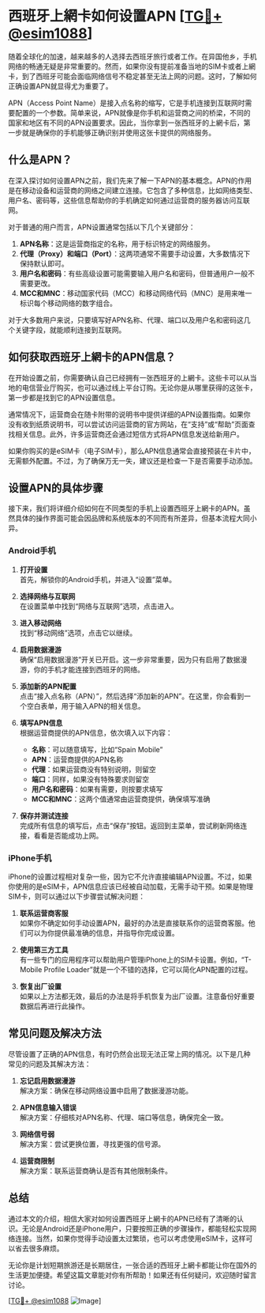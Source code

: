 # 西班牙上網卡如何设置APN [[TG💪+ @esim1088](https://t.me/s/esim1088)]

随着全球化的加速，越来越多的人选择去西班牙旅行或者工作。在异国他乡，手机网络的畅通无疑是非常重要的。然而，如果你没有提前准备当地的SIM卡或者上網卡，到了西班牙可能会面临网络信号不稳定甚至无法上网的问题。这时，了解如何正确设置APN就显得尤为重要了。

APN（Access Point Name）是接入点名称的缩写，它是手机连接到互联网时需要配置的一个参数。简单来说，APN就像是你手机和运营商之间的桥梁，不同的国家和地区有不同的APN设置要求。因此，当你拿到一张西班牙的上網卡后，第一步就是确保你的手机能够正确识别并使用这张卡提供的网络服务。

## 什么是APN？

在深入探讨如何设置APN之前，我们先来了解一下APN的基本概念。APN的作用是在移动设备和运营商的网络之间建立连接。它包含了多种信息，比如网络类型、用户名、密码等，这些信息帮助你的手机确定如何通过运营商的服务器访问互联网。

对于普通的用户而言，APN设置通常包括以下几个关键部分：

1. **APN名称**：这是运营商指定的名称，用于标识特定的网络服务。
2. **代理（Proxy）和端口（Port）**：这两项通常不需要手动设置，大多数情况下保持默认即可。
3. **用户名和密码**：有些高级设置可能需要输入用户名和密码，但普通用户一般不需要更改。
4. **MCC和MNC**：移动国家代码（MCC）和移动网络代码（MNC）是用来唯一标识每个移动网络的数字组合。

对于大多数用户来说，只要填写好APN名称、代理、端口以及用户名和密码这几个关键字段，就能顺利连接到互联网。

## 如何获取西班牙上網卡的APN信息？

在开始设置之前，你需要确认自己已经拥有一张西班牙的上網卡。这些卡可以从当地的电信营业厅购买，也可以通过线上平台订购。无论你是从哪里获得的这张卡，第一步都是找到它的APN设置信息。

通常情况下，运营商会在随卡附带的说明书中提供详细的APN设置指南。如果你没有收到纸质说明书，可以尝试访问运营商的官方网站，在“支持”或“帮助”页面查找相关信息。此外，许多运营商还会通过短信方式将APN信息发送给新用户。

如果你购买的是eSIM卡（电子SIM卡），那么APN信息通常会直接预装在卡片中，无需额外配置。不过，为了确保万无一失，建议还是检查一下是否需要手动添加。

## 设置APN的具体步骤

接下来，我们将详细介绍如何在不同类型的手机上设置西班牙上網卡的APN。虽然具体的操作界面可能会因品牌和系统版本的不同而有所差异，但基本流程大同小异。

### Android手机

1. **打开设置**  
   首先，解锁你的Android手机，并进入“设置”菜单。

2. **选择网络与互联网**  
   在设置菜单中找到“网络与互联网”选项，点击进入。

3. **进入移动网络**  
   找到“移动网络”选项，点击它以继续。

4. **启用数据漫游**  
   确保“启用数据漫游”开关已开启。这一步非常重要，因为只有启用了数据漫游，你的手机才能连接到西班牙的网络。

5. **添加新的APN配置**  
   点击“接入点名称（APN）”，然后选择“添加新的APN”。在这里，你会看到一个空白表单，用于输入APN的相关信息。

6. **填写APN信息**  
   根据运营商提供的APN信息，依次填入以下内容：
   - **名称**：可以随意填写，比如“Spain Mobile”
   - **APN**：运营商提供的APN名称
   - **代理**：如果运营商没有特别说明，则留空
   - **端口**：同样，如果没有特殊要求则留空
   - **用户名和密码**：如果有需要，则按要求填写
   - **MCC和MNC**：这两个值通常由运营商提供，确保填写准确

7. **保存并测试连接**  
   完成所有信息的填写后，点击“保存”按钮。返回到主菜单，尝试刷新网络连接，看看是否能成功上网。

### iPhone手机

iPhone的设置过程相对复杂一些，因为它不允许直接编辑APN设置。不过，如果你使用的是eSIM卡，APN信息应该已经被自动加载，无需手动干预。如果是物理SIM卡，则可以通过以下步骤尝试解决问题：

1. **联系运营商客服**  
   如果你不确定如何手动设置APN，最好的办法是直接联系你的运营商客服。他们可以为你提供最准确的信息，并指导你完成设置。

2. **使用第三方工具**  
   有一些专门的应用程序可以帮助用户管理iPhone上的SIM卡设置。例如，“T-Mobile Profile Loader”就是一个不错的选择，它可以简化APN配置的过程。

3. **恢复出厂设置**  
   如果以上方法都无效，最后的办法是将手机恢复为出厂设置。注意备份好重要数据后再进行此操作。

## 常见问题及解决方法

尽管设置了正确的APN信息，有时仍然会出现无法正常上网的情况。以下是几种常见的问题及其解决方法：

1. **忘记启用数据漫游**  
   解决方案：确保在移动网络设置中启用了数据漫游功能。

2. **APN信息输入错误**  
   解决方案：仔细核对APN名称、代理、端口等信息，确保完全一致。

3. **网络信号弱**  
   解决方案：尝试更换位置，寻找更强的信号源。

4. **运营商限制**  
   解决方案：联系运营商确认是否有其他限制条件。

## 总结

通过本文的介绍，相信大家对如何设置西班牙上網卡的APN已经有了清晰的认识。无论是Android还是iPhone用户，只要按照正确的步骤操作，都能轻松实现网络连接。当然，如果你觉得手动设置太过繁琐，也可以考虑使用eSIM卡，这样可以省去很多麻烦。

无论你是计划短期旅游还是长期居住，一张合适的西班牙上網卡都能让你在国外的生活更加便捷。希望这篇文章能对你有所帮助！如果还有任何疑问，欢迎随时留言讨论。

[[TG💪+ @esim1088](https://t.me/s/esim1088) ![Image](https://i.postimg.cc/4NQfJmqS/Snipaste-2025-05-13-00-14-12.png)]